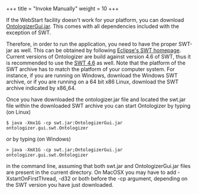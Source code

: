 +++
title = "Invoke Manually"
weight = 10
+++

If the WebStart facility doesn't work for your platform, you can download [OntologizerGui.jar](/gui/OntologizerGui.jar). This comes with
all dependencies included with the exception of SWT.

Therefore, in order to run the application, you need to have the proper SWT-jar as well. This can be obtained by following [Eclipse's SWT homepage](http://www.eclipse.org/swt/). Current versions of Ontologizer are build against version 4.6 of SWT, thus it is recommended to use the [SWT 4.6](http://download.eclipse.org/eclipse/downloads/drops4/R-4.6-201606061100/#SWT) as well. Note that the platform of the SWT archive has to match the platform of your computer system. For instance, if you are running on Windows, download the Windows SWT archive, or if you are running on a 64 bit x86 Linux, download the SWT archive indicated by x86_64.

Once you have downloaded the ontologizer.jar file and located the swt.jar file within the downloaded SWT archive you can start Ontologizer by typing (on Linux)

```
$ java -Xmx1G -cp swt.jar:OntologizerGui.jar ontologizer.gui.swt.Ontologizer
```

or by typing (on Windows)

```
> java -XmX1G -cp swt.jar;OntologizerGui.jar ontologizer.gui.swt.Ontologizer
```

in the command line, assuming that both swt.jar and OntologizerGui.jar files are present in the current directory. On MacOSX you may have to add -XstartOnFirstThread, -d32 or both before the -cp argument, depending on the SWT version you have just downloaded.
